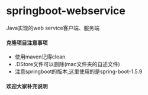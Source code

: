 # springboot-webservice
Java实现的web service客户端、服务端

#### 克隆项目注意事项
- 使用maven记得clean
- .DStore文件可以删除(mac文件夹的自述文件)
- 注意springboot的版本,这里使用的是spring-boot-1.5.9

#### 欢迎大家补充说明
